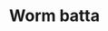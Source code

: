 ---
layout: item
title: Worm batta
item-id: 2253
datatable: true
id: 2253
name: "Worm batta"
members: true
lowalch: 0
highalch: 0
examine: "It actually smells quite good."
monsters:
  - id: 6075
    name: "Tortoise"
    members: true
    combat_level: 79
    wiki_url: "https://oldschool.runescape.wiki/w/Tortoise#No_riders"
    drops:
      - quantity: "1"
        rarity: 0.0625
    image: "https://oldschool.runescape.wiki/images/thumb/c/cd/Tortoise.png/240px-Tortoise.png?a9a47"
  - id: 6076
    name: "Tortoise"
    members: true
    combat_level: 92
    wiki_url: "https://oldschool.runescape.wiki/w/Tortoise#With_riders"
    drops:
      - quantity: "1"
        rarity: 0.0625
    image: "https://oldschool.runescape.wiki/images/thumb/c/cd/Tortoise.png/240px-Tortoise.png?a9a47"
---